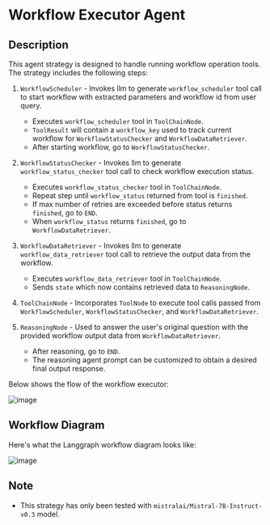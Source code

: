 # Workflow Executor Agent

## Description

This agent strategy is designed to handle running workflow operation tools. The strategy includes the following steps:

1. `WorkflowScheduler` - Invokes llm to generate `workflow_scheduler` tool call to start workflow with extracted parameters and workflow id from user query.

   - Executes `workflow_scheduler` tool in `ToolChainNode`.
   - `ToolResult` will contain a `workflow_key` used to track current workflow for `WorkflowStatusChecker` and `WorkflowDataRetriever`.
   - After starting workflow, go to `WorkflowStatusChecker`.

2. `WorkflowStatusChecker` - Invokes llm to generate `workflow_status_checker` tool call to check workflow execution status.

   - Executes `workflow_status_checker` tool in `ToolChainNode`.
   - Repeat step until `workflow_status` returned from tool is `finished`.
   - If max number of retries are exceeded before status returns `finished`, go to `END`.
   - When `workflow_status` returns `finished`, go to `WorkflowDataRetriever`.

3. `WorkflowDataRetriever` - Invokes llm to generate `workflow_data_retriever` tool call to retrieve the output data from the workflow.

   - Executes `workflow_data_retriever` tool in `ToolChainNode`.
   - Sends `state` which now contains retrieved data to `ReasoningNode`.

4. `ToolChainNode` - Incorporates `ToolNode` to execute tool calls passed from `WorkflowScheduler`, `WorkflowStatusChecker`, and `WorkflowDataRetriever`.

5. `ReasoningNode` - Used to answer the user's original question with the provided workflow output data from `WorkflowDataRetriever`.

   - After reasoning, go to `END`.
   - The reasoning agent prompt can be customized to obtain a desired final output response.

Below shows the flow of the workflow executor:

![image](https://github.com/user-attachments/assets/3990669d-d48a-49e4-aecf-069872255a1d)

## Workflow Diagram

Here's what the Langgraph workflow diagram looks like:

![image](https://github.com/user-attachments/assets/ce6ed420-9431-4e5f-9628-b97f4ccdb252)

## Note

- This strategy has only been tested with `mistralai/Mistral-7B-Instruct-v0.3` model.
